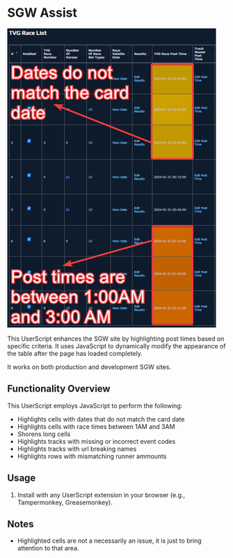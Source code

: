 # SGW Assist

<img alt="user-script header" src="https://github.com/shawnb-fanduel/ops-highlightdates/blob/main/assets/header.png?raw=true"/>


This UserScript enhances the SGW site by highlighting post times based on specific criteria. It uses JavaScript to dynamically modify the appearance of the table after the page has loaded completely.

It works on both production and development SGW sites.


## Functionality Overview

This UserScript employs JavaScript to perform the following:

- Highlights cells with dates that do not match the card date
- Highlights cells with race times between 1AM and 3AM
- Shorens long cells
- Highlights tracks with missing or incorrect event codes
- Highlights tracks with url breaking names
- Highlights rows with mismatching runner ammounts


## Usage

1. Install with any UserScript extension in your browser (e.g., Tampermonkey, Greasemonkey).

## Notes

- Highlighted cells are not a necessarily an issue, it is just to bring attention to that area.
